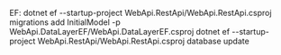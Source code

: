 EF:
dotnet ef --startup-project WebApi.RestApi/WebApi.RestApi.csproj migrations add InitialModel -p WebApi.DataLayerEF/WebApi.DataLayerEF.csproj 
dotnet ef --startup-project WebApi.RestApi/WebApi.RestApi.csproj database update
